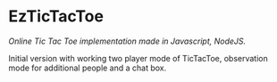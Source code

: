 # EzTicTacToe

_Online Tic Tac Toe implementation made in Javascript, NodeJS._

Initial version with working two player mode of TicTacToe, observation mode for additional people and a chat box.
